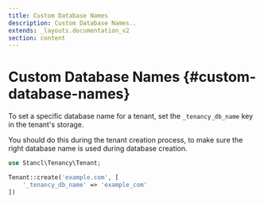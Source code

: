 ```yaml
---
title: Custom Database Names
description: Custom Database Names..
extends: _layouts.documentation_v2
section: content
---
```


# Custom Database Names {#custom-database-names}

To set a specific database name for a tenant, set the `_tenancy_db_name` key in the tenant's storage.

You should do this during the tenant creation process, to make sure the right database name is used during database creation.

```php
use Stancl\Tenancy\Tenant;

Tenant::create('example.com', [
    '_tenancy_db_name' => 'example_com'
])
```

